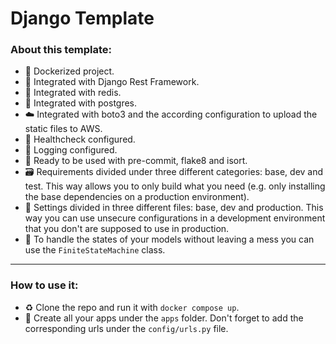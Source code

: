 # Django Template

### About this template:
- 🐳 Dockerized project.
- 💎 Integrated with Django Rest Framework.
- 🏮 Integrated with redis.
- 📂 Integrated with postgres.
- ☁️ Integrated with boto3 and the according configuration to upload the static files to AWS.
- 🏥 Healthcheck configured.
- 💾 Logging configured.
- 🧹 Ready to be used with pre-commit, flake8 and isort.
- 🗃️ Requirements divided under three different categories: base, dev and test. This way allows you to only build what you need (e.g. only installing the base dependencies on a production environment).
- 🥤 Settings divided in three different files: base, dev and production. This way you can use unsecure configurations in a development environment that you don't are supposed to use in production.
- 🎈 To handle the states of your models without leaving a mess you can use the `FiniteStateMachine` class.

---

### How to use it:
- ♻️ Clone the repo and run it with `docker compose up`.
- 🎨 Create all your apps under the `apps` folder. Don't forget to add the corresponding urls under the `config/urls.py` file.
